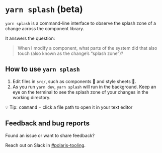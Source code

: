 # `yarn splash` (beta)

`yarn splash` is a command-line interface to observe the splash zone of a change across the component library.

It answers the question:

> When I modify a component, what parts of the system did that also touch (also known as the change’s “splash zone”)?

## How to use `yarn splash`

1. Edit files in `src/`, such as components 🧩 and style sheets 🎨.
2. As you run `yarn dev`, `yarn splash` will run in the background. Keep an eye on the terminal to see the splash zone of your changes in the working directory.

💡 Tip: <kbd>command</kbd> + click a file path to open it in your text editor

## Feedback and bug reports

Found an issue or want to share feedback?

Reach out on Slack in [#polaris-tooling](https://shopify.slack.com/messages/CCNUS0FML).
